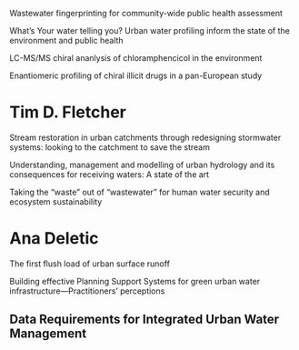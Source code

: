 Wastewater fingerprinting for community-wide public health assessment

What’s Your water telling you? Urban water profiling inform the state of the environment and public health

LC-MS/MS chiral ananlysis of chloramphencicol in the environment

Enantiomeric profiling of chiral illicit drugs in a pan-European study


# Tim D. Fletcher
Stream restoration in urban catchments through redesigning stormwater systems: looking to the catchment to save the stream

Understanding, management and modelling of urban hydrology and its consequences for receiving waters: A state of the art

Taking the “waste” out of “wastewater” for human water security and ecosystem sustainability

# Ana Deletic
The first flush load of urban surface runoff

Building effective Planning Support Systems for green urban water infrastructure—Practitioners’ perceptions

## Data Requirements for Integrated Urban Water Management
